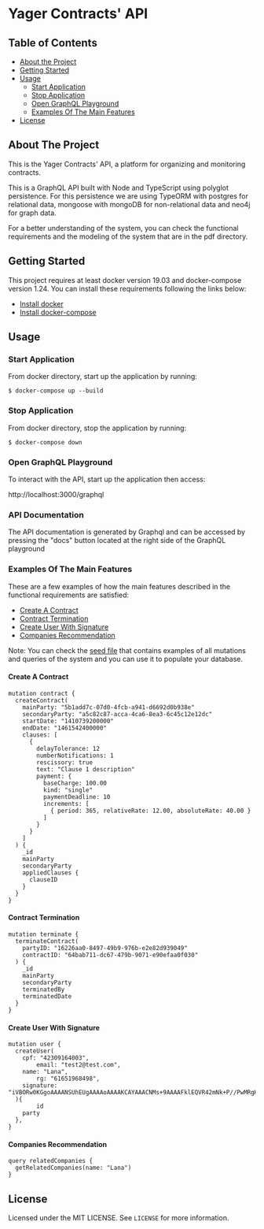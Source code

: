 # Yager Contracts' API

## Table of Contents

- [About the Project](#about-the-project)
- [Getting Started](#getting-started)
- [Usage](#usage)
  - [Start Application](#start-application)
  - [Stop Application](#stop-application)
  - [Open GraphQL Playground](#open-graphql-playground)
  - [Examples Of The Main Features](#examples-of-the-main-features)
- [License](#license)

## About The Project

This is the Yager Contracts' API, a platform for organizing and monitoring contracts.

This is a GraphQL API built with Node and TypeScript using polyglot persistence.
For this persistence we are using TypeORM with postgres for relational data, mongoose
with mongoDB for non-relational data and neo4j for graph data.

For a better understanding of the system, you can check the functional requirements and the modeling of the system that are in the pdf directory.

## Getting Started

This project requires at least docker version 19.03 and docker-compose version 1.24.
You can install these requirements following the links below:

- [Install docker](https://docs.docker.com/get-docker/)
- [Install docker-compose](https://docs.docker.com/compose/install/)

## Usage

### Start Application

From docker directory, start up the application by running:

```
$ docker-compose up --build
```

### Stop Application

From docker directory, stop the application by running:

```
$ docker-compose down
```

### Open GraphQL Playground

To interact with the API, start up the application then access:

http://localhost:3000/graphql

### API Documentation

The API documentation is generated by Graphql and can be accessed by pressing the "docs"
button located at the right side of the GraphQL playground

### Examples Of The Main Features

These are a few examples of how the main features described in the functional
requirements are satisfied:

- [Create A Contract](#create-a-contract)
- [Contract Termination](#contract-termination)
- [Create User With Signature](#create-user-with-signature)
- [Companies Recommendation](#companies-recommendation)

Note: You can check the [seed file](https://github.com/leolanavo/yager-contracts/tree/master/examples/seed.graphql) that contains examples of all mutations and queries of the
system and you can use it to populate your database.

#### Create A Contract

```
mutation contract {
  createContract(
    mainParty: "5b1add7c-07d0-4fcb-a941-d6692d0b938e"
    secondaryParty: "a5c82c87-acca-4ca6-8ea3-6c45c12e12dc"
    startDate: "1410739200000"
    endDate: "1461542400000"
    clauses: [
      {
        delayTolerance: 12
        numberNotifications: 1
        rescissory: true
        text: "Clause 1 description"
        payment: {
          baseCharge: 100.00
          kind: "single"
          paymentDeadline: 10
          increments: [
            { period: 365, relativeRate: 12.00, absoluteRate: 40.00 }
          ]
        }
      }
    ]
  ) {
    _id
    mainParty
    secondaryParty
    appliedClauses {
      clauseID
    }
  }
}
```

#### Contract Termination

```
mutation terminate {
  terminateContract(
    partyID: "16226aa0-8497-49b9-976b-e2e82d939049"
    contractID: "64bab711-dc67-479b-9071-e90efaa0f030"
  ) {
    _id
    mainParty
    secondaryParty
    terminatedBy
    terminatedDate
  }
}
```

#### Create User With Signature

```
mutation user {
  createUser(
    cpf: "42309164003", 
		email: "test2@test.com",
    name: "Lana",
		rg: "61651968498", 
    signature: "iVBORw0KGgoAAAANSUhEUgAAAAoAAAAKCAYAAACNMs+9AAAAFklEQVR42mNk+P//PwMRgHFUIX0VAgAE3B3t0SaZ0AAAAABJRU5ErkJggg=="
  ){
		id
    party
  },
}
```

#### Companies Recommendation

```
query relatedCompanies {
  getRelatedCompanies(name: "Lana")
}
```

## License

Licensed under the MIT LICENSE. See `LICENSE` for more information.
